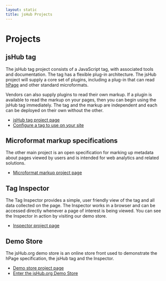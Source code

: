 ```yaml
---
layout: static
title: jsHub Projects 
---
```



# Projects #

## jsHub tag ##
The jsHub tag project consists of a JavaScript tag, with associated tools and documentation. The tag has a flexible plug-in architecture. The jsHub project will supply a core set of plugins, including a plug-in that can read [hPage](/hPage) and other standard microformats. 

Vendors can also supply plugins to read their own markup. If a plugin is available to read the markup on your pages, then you can begin using the jsHub tag immediately. The tag and the markup are independent and each can be deployed on their own without the other.

 * [jsHub tag project page](/projects/jshub/)
 * [Configure a tag to use on your site](/configurator)

## Microformat markup specifications ##

The other main project is an open specification for marking up metadata about pages viewed by users and is intended for web analytics and related solutions.  

 * [Microformat markup project page](/projects/markup/)

## Tag Inspector ##
The Tag Inspector provides a simple, user friendly view of the tag and all data collected on the page.  The Inspector works in a browser and can be accessed directly whenever a page of interest is being viewed. You can see the Inspector in action by visiting our demo store.

 * [Inspector project page](/projects/inspector/)

## Demo Store ##
The jsHub.org demo store is an online store front used to demonstrate the hPage specification, the jsHub tag and the Inspector.

 * [Demo store project page](/projects/demos/)
 * [Enter the jsHub.org Demo Store](/retail2/)